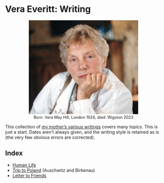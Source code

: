 # Vera Everitt: Writing

<figure>
  <img src="images/mum-pensive.jpg" alt="Vera Everitt looking pensive">
  <figcaption>Born: Vera May Hill, London 1924, died: Wigston 2023</figcaption>
</figure>

<style>
  figure {width: 95%; margin: 1em auto; font-size: .9em; text-align: center;}
  @media only screen and (min-width: 600px){figure { width: 70%;}}
</style>

This collection of [my mother’s various writings](https://daveeveritt.github.io/vera-everitt-writing/) covers many topics. This is just a start. Dates aren’t always given, and the writing style is retained as is (the very few obvious errors are corrected).

## Index

- [Human Life](human-life/)
- [Trip to Poland](trip-to-poland/) (Auschwitz and Birkenau)
- [Letter to Friends](letter-to-friends/)
